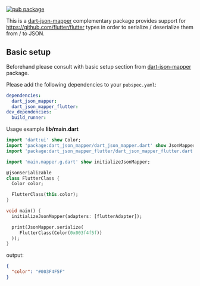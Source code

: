 [![pub package](https://img.shields.io/pub/v/dart_json_mapper_flutter.svg)](https://pub.dartlang.org/packages/dart_json_mapper_flutter)

This is a [dart-json-mapper][1] complementary package provides support for https://github.com/flutter/flutter types in order to serialize / deserialize them from / to JSON.
 
## Basic setup

Beforehand please consult with basic setup section from [dart-json-mapper][1] package. 

Please add the following dependencies to your `pubspec.yaml`:

```yaml
dependencies:
  dart_json_mapper:
  dart_json_mapper_flutter:
dev_dependencies:
  build_runner:
```

Usage example
**lib/main.dart**
```dart
import 'dart:ui' show Color;
import 'package:dart_json_mapper/dart_json_mapper.dart' show JsonMapper, jsonSerializable;
import 'package:dart_json_mapper_flutter/dart_json_mapper_flutter.dart' show flutterAdapter;

import 'main.mapper.g.dart' show initializeJsonMapper;

@jsonSerializable
class FlutterClass {
  Color color;

  FlutterClass(this.color);
}

void main() {
  initializeJsonMapper(adapters: [flutterAdapter]);

  print(JsonMapper.serialize(
     FlutterClass(Color(0x003f4f5f))
  ));
}
```
output:
```json
{
  "color": "#003F4F5F"
}
```

[1]: https://github.com/k-paxian/dart-json-mapper